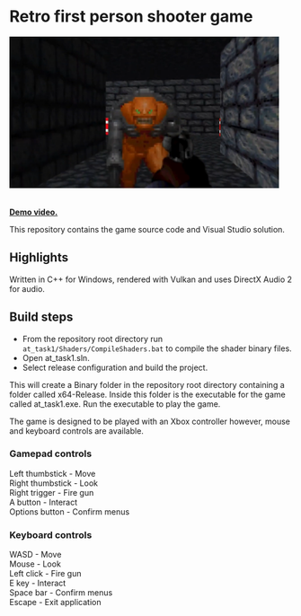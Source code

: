 # Retro first person shooter game

<img src="ReadmeContent/RetroFPSScreenshot.png" alt="Retro fps screenshot" width="480" height="270"><br><br>

<a href="https://www.youtube.com/watch?v=3NXgvVLPRhQ"><b>Demo video.</b></a>

This repository contains the game source code and Visual Studio solution.

## Highlights
Written in C++ for Windows, rendered with Vulkan and uses DirectX Audio 2 for audio.

## Build steps
* From the repository root directory run `at_task1/Shaders/CompileShaders.bat` to compile the shader binary files.
* Open at_task1.sln.
* Select release configuration and build the project.

This will create a Binary folder in the repository root directory containing a folder called x64-Release. 
Inside this folder is the executable for the game called at_task1.exe. Run the executable to play the game.

The game is designed to be played with an Xbox controller however, mouse and keyboard controls are available. 

### Gamepad controls  
Left thumbstick - Move  
Right thumbstick - Look  
Right trigger - Fire gun  
A button - Interact  
Options button - Confirm menus  

### Keyboard controls  
WASD - Move  
Mouse - Look  
Left click - Fire gun  
E key - Interact  
Space bar - Confirm menus  
Escape - Exit application  
